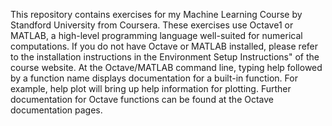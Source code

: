 
This repository contains exercises for my Machine Learning Course by Standford University from Coursera.
These exercises use Octave1 or MATLAB, a high-level programming language well-suited for numerical computations. 
If you do not have Octave or MATLAB installed, please refer to the installation instructions in the Environment Setup Instructions" of the course website. At the Octave/MATLAB command line, typing help followed by a function name displays documentation for a built-in function. For example, help plot will bring up help information for plotting. Further documentation for
Octave functions can be found at the Octave documentation pages. 